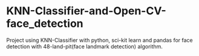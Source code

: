 # KNN-Classifier-and-Open-CV-face_detection

Project using KNN-Classifier with python, sci-kit learn and pandas for face detection with 48-land-pit(face landmark detection) algorithm.
